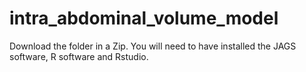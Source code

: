 # intra_abdominal_volume_model

Download the folder in a Zip. You will need to have installed the JAGS software, R software and Rstudio.
